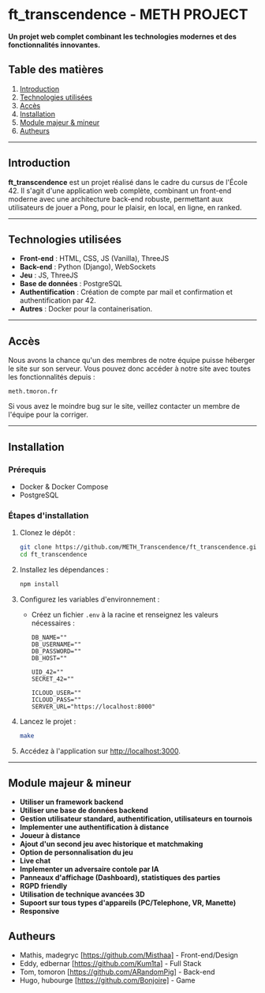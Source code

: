 # **ft_transcendence** - METH PROJECT

**Un projet web complet combinant les technologies modernes et des fonctionnalités innovantes.**  

## **Table des matières**  
1. [Introduction](#introduction)  
2. [Technologies utilisées](#technologies-utilisées)
3. [Accès](#accès)
4. [Installation](#installation)  
5. [Module majeur & mineur](#module-majeur-&-mineur)
6. [Autheurs](#autheurs)

---

## **Introduction**  
**ft_transcendence** est un projet réalisé dans le cadre du cursus de l'École 42. Il s'agit d'une application web complète, combinant un front-end moderne avec une architecture back-end robuste, permettant aux utilisateurs de jouer a Pong, pour le plaisir, en local, en ligne, en ranked.


---

## **Technologies utilisées**  
- **Front-end** : HTML, CSS, JS (Vanilla), ThreeJS
- **Back-end** : Python (Django), WebSockets
- **Jeu** : JS, ThreeJS
- **Base de données** : PostgreSQL  
- **Authentification** : Création de compte par mail et confirmation et authentification par 42.
- **Autres** : Docker pour la containerisation. 

---

## **Accès**

Nous avons la chance qu'un des membres de notre équipe puisse héberger le site sur son serveur.
Vous pouvez donc accéder à notre site avec toutes les fonctionnalités depuis :

```
meth.tmoron.fr
```

Si vous avez le moindre bug sur le site, veillez contacter un membre de l'équipe pour la corriger.

---

## **Installation**  

### **Prérequis**  
- Docker & Docker Compose  
- PostgreSQL  

### **Étapes d'installation**  

1. Clonez le dépôt :  
   ```bash  
   git clone https://github.com/METH_Transcendence/ft_transcendence.git  
   cd ft_transcendence  
   ```  

2. Installez les dépendances :  
   ```bash  
   npm install  
   ```  

3. Configurez les variables d'environnement :  
   - Créez un fichier `.env` à la racine et renseignez les valeurs nécessaires :  
     ```
     DB_NAME=""
     DB_USERNAME=""
     DB_PASSWORD=""
     DB_HOST=""
      
     UID_42=""
     SECRET_42=""
      
     ICLOUD_USER=""
     ICLOUD_PASS=""
     SERVER_URL="https://localhost:8000"
     ```  

4. Lancez le projet :  
   ```bash  
   make
   ```  

5. Accédez à l'application sur [http://localhost:3000](http://localhost:3000).  

---

## **Module majeur & mineur**  
- **Utiliser un framework backend**
- **Utiliser une base de données backend**  
- **Gestion utilisateur standard, authentification, utilisateurs en tournois**  
- **Implementer une authentification à distance**  
- **Joueur à distance**  
- **Ajout d'un second jeu avec historique et matchmaking**  
- **Option de personnalisation du jeu**  
- **Live chat**  
- **Implementer un adversaire contole par IA**  
- **Panneaux d'affichage (Dashboard), statistiques des parties**
- **RGPD friendly**  
- **Utilisation de technique avancées 3D**  
- **Supoort sur tous types d'appareils (PC/Telephone, VR, Manette)**  
- **Responsive**  

## **Autheurs**  

- Mathis, madegryc [https://github.com/Misthaa] - Front-end/Design
- Eddy, edbernar [https://github.com/Kum1ta] - Full Stack
- Tom, tomoron [https://github.com/ARandomPig] - Back-end
- Hugo, hubourge [https://github.com/Bonjoire] - Game
